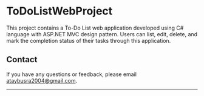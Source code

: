 # ToDoListWebProject

This project contains a To-Do List web application developed using C# language with ASP.NET MVC design pattern. Users can list, edit, delete, and mark the completion status of their tasks through this application.

## Contact

If you have any questions or feedback, please email [ataybusra2004@gmail.com](mailto:ataybusra2004@gmail.com).

---

